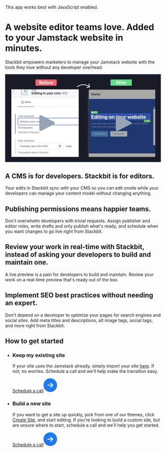 This app works best with JavaScript enabled.

# A website editor teams love. Added to your Jamstack website in minutes.

Stackbit empowers marketers to manage your Jamstack website with the tools they love without any developer overhead.

<img src="/images/Business-Hero.jpg" class="product-hero-media" />

## A CMS is for developers. Stackbit is for editors.

Your edits in Stackbit sync with your CMS so you can edit onsite while your developers can manage your content model without changing anything.

## Publishing permissions means happier teams.

Don't overwhelm developers with trivial requests. Assign publisher and editor roles, write drafts and only publish what's ready, and schedule when you want changes to go live right from Stackbit.

## Review your work in real-time with Stackbit, instead of asking your developers to build and maintain one.

A live preview is a pain for developers to build and maintain. Review your work on a real-time preview that's ready out of the box.

## Implement SEO best practices without needing an expert.

Don't depend on a developer to optimize your pages for search engines and social sites. Add meta titles and descriptions, alt image tags, social tags, and more right from Stackbit.

## How to get started

- ### Keep my existing site

  If your site uses the Jamstack already, simply import your site [here](https://app.stackbit.com/import). If not, no worries. Schedule a call and we'll help make the transition easy.

  <a href="https://calendly.com/ryland-stackbit/30min/" class="button-component button-component-theme-accent button-component-with-arrow button-component-hollow"><span>Schedule a call</span><img src="/images/icons/cta-arrow.svg" class="button-component-cta-arrow cta-arrow" /></a>

- ### Build a new site

  If you want to get a site up quickly, pick from one of our themes, click [Create Site](https://app.stackbit.com/create), and start editing. If you're looking to build a custom site, but are unsure where to start, schedule a call and we'll help you get started.

  <a href="https://calendly.com/ryland-stackbit/30min/" class="button-component button-component-theme-accent button-component-with-arrow button-component-hollow"><span>Schedule a call</span><img src="/images/icons/cta-arrow.svg" class="button-component-cta-arrow cta-arrow" /></a>

<!-- -->

<!-- -->
